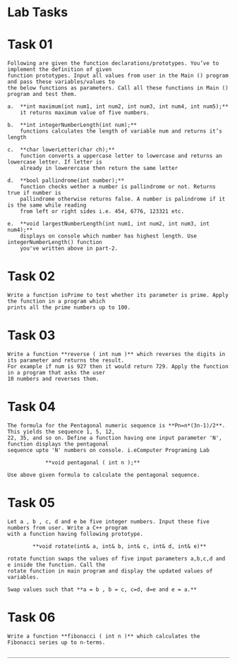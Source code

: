# Lab Tasks

# Task 01

	Following are given the function declarations/prototypes. You’ve to implement the definition of given
	function prototypes. Input all values from user in the Main () program and pass these variables/values to
	the below functions as parameters. Call all these functions in Main () program and test them.

	a. 	**int maximum(int num1, int num2, int num3, int num4, int num5);**
		it returns maximum value of five numbers.

	b. 	**int integerNumberLength(int num);**
		functions calculates the length of variable num and returns it’s length
	
	c. 	**char lowerLetter(char ch);**
		function converts a uppercase letter to lowercase and returns an lowercase letter. If letter is
		already in lowerercase then return the same letter
	
	d. 	**bool pallindrome(int number);**
		function checks wether a number is pallindrome or not. Returns true if number is
		pallindrome otherwise returns false. A number is palindrome if it is the same while reading
		from left or right sides i.e. 454, 6776, 123321 etc.
	
	e. 	**void largestNumberLength(int num1, int num2, int num3, int num4);**
		displays on console which number has highest length. Use integerNumberLength() function
		you've written above in part-2.

# Task 02

	Write a function isPrime to test whether its parameter is prime. Apply the function in a program which
	prints all the prime numbers up to 100.

# Task 03

	Write a function **reverse ( int num )** which reverses the digits in its parameter and returns the result.
	For example if num is 927 then it would return 729. Apply the function in a program that asks the user
	10 numbers and reverses them.

# Task 04
	The formula for the Pentagonal numeric sequence is **Pn=n*(3n-1)/2**. This yields the sequence 1, 5, 12,
	22, 35, and so on. Define a function having one input parameter 'N', function displays the pentagonal
	sequence upto 'N' numbers on console. i.eComputer Programing Lab

				**void pentagonal ( int n );**

	Use above given formula to calculate the pentagonal sequence.

# Task 05

	Let a , b , c, d and e be five integer numbers. Input these five numbers from user. Write a C++ program
	with a function having following prototype.

			**void rotate(int& a, int& b, int& c, int& d, int& e)**

	rotate function swaps the values of five input parameters a,b,c,d and e inside the function. Call the
	rotate function in main program and display the updated values of variables.

	Swap values such that **a = b , b = c, c=d, d=e and e = a.**

# Task 06

	Write a function **fibonacci ( int n )** which calculates the Fibonacci series up to n-terms.

	___________________________________________________________________________________________________________